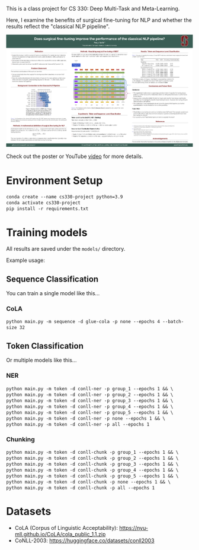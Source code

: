 This is a class project for CS 330: Deep Multi-Task and Meta-Learning.

Here, I examine the benefits of surgical fine-tuning for NLP and whether the results reflect the
"classical NLP pipeline".

![CS 330: Deep Multi-Task and Meta-Learning Poster](CS_330_Poster.png)

Check out the poster or YouTube [video](https://youtu.be/bkVZYqq7fQY) for more details.

# Environment Setup
```
conda create --name cs330-project python=3.9
conda activate cs330-project
pip install -r requirements.txt
```

# Training models
All results are saved under the `models/` directory.

Example usage:

## Sequence Classification
You can train a single model like this...

### CoLA
```
python main.py -m sequence -d glue-cola -p none --epochs 4 --batch-size 32
```

## Token Classification
Or multiple models like this...

### NER
```
python main.py -m token -d conll-ner -p group_1 --epochs 1 && \
python main.py -m token -d conll-ner -p group_2 --epochs 1 && \
python main.py -m token -d conll-ner -p group_3 --epochs 1 && \
python main.py -m token -d conll-ner -p group_4 --epochs 1 && \
python main.py -m token -d conll-ner -p group_5 --epochs 1 && \
python main.py -m token -d conll-ner -p none --epochs 1 && \
python main.py -m token -d conll-ner -p all --epochs 1
```

### Chunking
```
python main.py -m token -d conll-chunk -p group_1 --epochs 1 && \
python main.py -m token -d conll-chunk -p group_2 --epochs 1 && \
python main.py -m token -d conll-chunk -p group_3 --epochs 1 && \
python main.py -m token -d conll-chunk -p group_4 --epochs 1 && \
python main.py -m token -d conll-chunk -p group_5 --epochs 1 && \
python main.py -m token -d conll-chunk -p none --epochs 1 && \
python main.py -m token -d conll-chunk -p all --epochs 1
```

# Datasets
* CoLA (Corpus of Linguistic Acceptability): https://nyu-mll.github.io/CoLA/cola_public_1.1.zip
* CoNLL-2003: https://huggingface.co/datasets/conll2003
